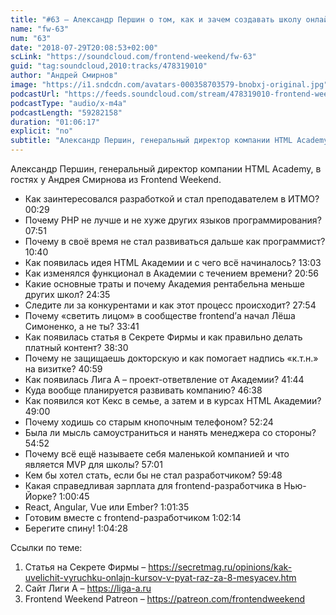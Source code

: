 ```yaml
---
title: "#63 – Александр Першин о том, как и зачем создавать школу онлайн-образования в России"
name: "fw-63"
num: "63"
date: "2018-07-29T20:08:53+02:00"
scLink: "https://soundcloud.com/frontend-weekend/fw-63"
guid: "tag:soundcloud,2010:tracks/478319010"
author: "Андрей Смирнов"
image: "https://i1.sndcdn.com/avatars-000358703579-bnobxj-original.jpg"
podcastUrl: "https://feeds.soundcloud.com/stream/478319010-frontend-weekend-fw-63.m4a"
podcastType: "audio/x-m4a"
podcastLength: "59282158"
duration: "01:06:17"
explicit: "no"
subtitle: "Александр Першин, генеральный директор компании HTML Academy, в гостях у Андрея Смирнова из Frontend Weekend. "
---
```

Александр Першин, генеральный директор компании HTML Academy, в гостях у Андрея Смирнова из Frontend Weekend. 

- Как заинтересовался разработкой и стал преподавателем в ИТМО? 00:29
- Почему PHP не лучше и не хуже других языков программирования? 07:51
- Почему в своё время не стал развиваться дальше как программист? 10:40
- Как появилась идея HTML Академии и с чего всё начиналось? 13:03
- Как изменялся функционал в Академии с течением времени? 20:56
- Какие основные траты и почему Академия рентабельна меньше других школ? 24:35
- Следите ли за конкурентами и как этот процесс происходит? 27:54
- Почему «светить лицом» в сообществе frontend’а начал Лёша Симоненко, а не ты? 33:41
- Как появилась статья в Секрете Фирмы и как правильно делать платный контент? 38:30
- Почему не защищаешь докторскую и как помогает надпись «к.т.н.» на визитке? 40:59
- Как появилась Лига А – проект-ответвление от Академии? 41:44
- Куда вообще планируется развивать компанию? 46:38
- Как появился кот Кекс в семье, а затем и в курсах HTML Академии? 49:00
- Почему ходишь со старым кнопочным телефоном? 52:24
- Была ли мысль самоустраниться и нанять менеджера со стороны? 54:52
- Почему всё ещё называете себя маленькой компанией и что является MVP для школы? 57:01
- Кем бы хотел стать, если бы не стал разработчиком? 59:48
- Какая справедливая зарплата для frontend-разработчика в Нью-Йорке? 1:00:45
- React, Angular, Vue или Ember? 1:01:35
- Готовим вместе с frontend-разработчиком 1:02:14
- Берегите спину! 1:04:28

Ссылки по теме:
1) Статья на Секрете Фирмы  – https://secretmag.ru/opinions/kak-uvelichit-vyruchku-onlajn-kursov-v-pyat-raz-za-8-mesyacev.htm
2) Сайт Лиги А – https://liga-a.ru
3) Frontend Weekend Patreon – https://patreon.com/frontendweekend